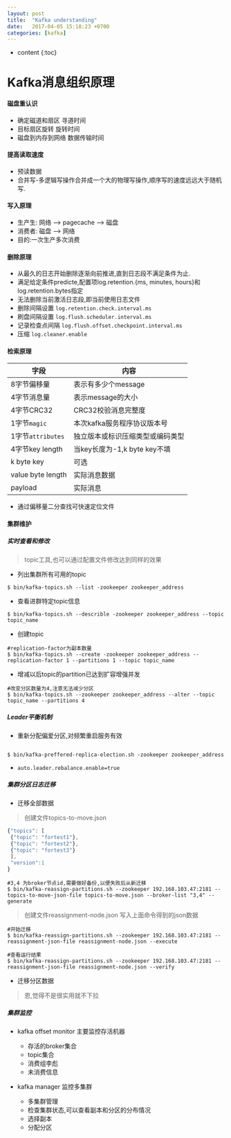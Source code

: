 ```yaml
---
layout: post
title:  "Kafka understanding"
date:   2017-04-05 15:18:23 +0700
categories: [kafka]
---
```

* content
{:toc}

# Kafka消息组织原理

#### 磁盘重认识

* 确定磁道和扇区	寻道时间
* 目标扇区旋转	旋转时间
* 磁盘到内存到网络	数据传输时间

#### 提高读取速度

* 预读数据
* 合并写-多逻辑写操作合并成一个大的物理写操作,顺序写的速度远远大于随机写.

####  写入原理

* 生产生: 网络 --> pagecache --> 磁盘
* 消费者: 磁盘 --> 网络
* 目的:一次生产多次消费


#### 删除原理

* 从最久的日志开始删除逐渐向前推进,直到日志段不满足条件为止.
* 满足给定条件predicte,配置项log.retention.{ms, minutes, hours}和log.retention.bytes指定
* 无法删除当前激活日志段,即当前使用日志文件
* 删除间隔设置 `log.retention.check.interval.ms`
* 刷盘间隔设置 `log.flush.scheduler.interval.ms`
* 记录检查点间隔 `log.flush.offset.checkpoint.interval.ms`
* 压缩 `log.cleaner.enable`


#### 检索原理

| 字段 | 内容 |
| --- | --- |
| 8字节偏移量 | 表示有多少个message |
| 4字节消息量 | 表示message的大小  |
| 4字节CRC32 | CRC32校验消息完整度 |
| 1字节`magic` | 本次kafka服务程序协议版本号 |
| 1字节`attributes` | 独立版本或标识压缩类型或编码类型 |
| 4字节key length | 当key长度为-1,k byte key不填 |
| k byte key | 可选 |
| value byte length | 实际消息数据  |
| payload | 实际消息 |

* 通过偏移量二分查找可快速定位文件

#### 集群维护

##### 实时查看和修改

>topic工具,也可以通过配置文件修改达到同样的效果

* 列出集群所有可用的topic

```shell
$ bin/kafka-topics.sh --list -zookeeper zookeeper_address

```

* 查看进群特定topic信息

```shell
$ bin/kafka-topics.sh --describle -zookeeper zookeeper_address --topic topic_name

```

* 创建topic

```shell
#replication-factor为副本数量
$ bin/kafka-topics.sh --create -zookeeper zookeeper_address --replication-factor 1 --partitions 1 --topic topic_name

```

* 增减以后topic的partition已达到扩容增强并发

```shell
#改变分区数量为4,注意无法减少分区
$ bin/kafka-topics.sh --zookeeper zookeeper_address --alter --topic topic_name --partitions 4

```

##### Leader平衡机制

* 重新分配偏爱分区,对频繁重启服务有效

```shell

$ bin/kafka-preffered-replica-election.sh -zookeeper zookeeper_address

```
* `auto.leader.rebalance.enable=true`

##### 集群分区日志迁移

* 迁移全部数据

>创建文件topics-to-move.json

```js
{"topics": [
 {"topic": "fortest1"},
 {"topic": "fortest2"},
 {"topic": "fortest3"}
 ],
 "version":1
}
```

```shell
#3,4 为broker节点id,需要做好备份,以便失败后从新迁移
$ bin/kafka-reassign-partitions.sh --zookeeper 192.168.103.47:2181 --topics-to-move-json-file topics-to-move.json --broker-list "3,4" --generate
```

>创建文件reassignment-node.json 写入上面命令得到的json数据

```shell
#开始迁移
$ bin/kafka-reassign-partitions.sh --zookeeper 192.168.103.47:2181 --reassignment-json-file reassignment-node.json --execute

#查看运行结果
$ bin/kafka-reassign-partitions.sh --zookeeper 192.168.103.47:2181 --reassignment-json-file reassignment-node.json --verify
```

* 迁移分区数据

>恩,觉得不是很实用就不下拉

##### 集群监控

* kafka offset monitor 主要监控存活机器

	* 存活的broker集合
	* topic集合
	* 消费组李彪
	* 未消费信息

* kafka manager 监控多集群

	* 多集群管理
	* 检查集群状态,可以查看副本和分区的分布情况
	* 选择副本
	* 分配分区
